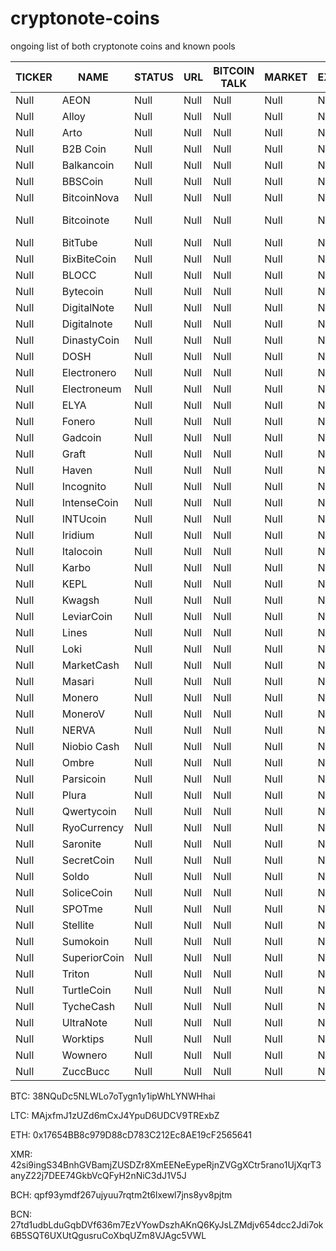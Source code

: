 # cryptonote-coins
ongoing list of both cryptonote coins and known pools

|  **TICKER** | **NAME** | **STATUS** | **URL** | **BITCOIN TALK** | **MARKET** | **EXCHANGE** | **WALLET** | **RAW BLOCK** | **ALGO** | **POOL A** | **POOL B** | **SCRIPT** | **WHITEPAPER** |
|  ------ | ------ | ------ | ------ | ------ | ------ | ------ | ------ | ------ | ------ | ------ | ------ | ------ | ------ |
|  Null | AEON | Null | Null | Null | Null | Null | Null | Null | Null | Null | Null | Null | Null |
|  Null | Alloy | Null | Null | Null | Null | Null | Null | Null | Null | Null | Null | Null | Null |
|  Null | Arto | Null | Null | Null | Null | Null | Null | Null | Null | Null | Null | Null | Null |
|  Null | B2B Coin | Null | Null | Null | Null | Null | Null | Null | Null | Null | Null | Null | Null |
|  Null | Balkancoin | Null | Null | Null | Null | Null | Null | Null | Null | Null | Null | Null | Null |
|  Null | BBSCoin | Null | Null | Null | Null | Null | Null | Null | Null | Null | Null | Null | Null |
|  Null | BitcoinNova | Null | Null | Null | Null | Null | Null | Null | Null | Null | Null | Null | Null |
|  Null | Bitcoinote | Null | Null | Null | Null | Null | https://github.com/Bitcoinote/Bitcoinote-GUI-Wallet/releases | Null | Null | Null | Null | Null | Null |
|  Null | BitTube | Null | Null | Null | Null | Null | Null | Null | Null | Null | Null | Null | Null |
|  Null | BixBiteCoin | Null | Null | Null | Null | Null | Null | Null | Null | Null | Null | Null | Null |
|  Null | BLOCC | Null | Null | Null | Null | Null | Null | Null | Null | Null | Null | Null | Null |
|  Null | Bytecoin | Null | Null | Null | Null | Null | Null | Null | Null | Null | Null | Null | Null |
|  Null | DigitalNote | Null | Null | Null | Null | Null | Null | Null | Null | Null | Null | Null | Null |
|  Null | Digitalnote | Null | Null | Null | Null | Null | Null | Null | Null | Null | Null | Null | Null |
|  Null | DinastyCoin | Null | Null | Null | Null | Null | Null | Null | Null | Null | Null | Null | Null |
|  Null | DOSH | Null | Null | Null | Null | Null | Null | Null | Null | Null | Null | Null | Null |
|  Null | Electronero | Null | Null | Null | Null | Null | Null | Null | Null | Null | Null | Null | Null |
|  Null | Electroneum | Null | Null | Null | Null | Null | Null | Null | Null | Null | Null | Null | Null |
|  Null | ELYA | Null | Null | Null | Null | Null | Null | Null | Null | Null | Null | Null | Null |
|  Null | Fonero | Null | Null | Null | Null | Null | Null | Null | Null | Null | Null | Null | Null |
|  Null | Gadcoin | Null | Null | Null | Null | Null | Null | Null | Null | Null | Null | Null | Null |
|  Null | Graft | Null | Null | Null | Null | Null | Null | Null | Null | Null | Null | Null | Null |
|  Null | Haven | Null | Null | Null | Null | Null | https://github.com/havenprotocol/haven/releases/ | Null | Null | Null | Null | Null | Null |
|  Null | Incognito | Null | Null | Null | Null | Null | Null | Null | Null | Null | Null | Null | Null |
|  Null | IntenseCoin | Null | Null | Null | Null | Null | Null | Null | Null | Null | Null | Null | Null |
|  Null | INTUcoin | Null | Null | Null | Null | Null | Null | Null | Null | Null | Null | Null | Null |
|  Null | Iridium | Null | Null | Null | Null | Null | Null | Null | Null | Null | Null | Null | Null |
|  Null | Italocoin | Null | Null | Null | Null | Null | Null | Null | Null | Null | Null | Null | Null |
|  Null | Karbo | Null | Null | Null | Null | Null | Null | Null | Null | Null | Null | Null | Null |
|  Null | KEPL | Null | Null | Null | Null | Null | Null | Null | Null | Null | Null | Null | Null |
|  Null | Kwagsh | Null | Null | Null | Null | Null | Null | Null | Null | Null | Null | Null | Null |
|  Null | LeviarCoin | Null | Null | Null | Null | Null | Null | Null | Null | Null | Null | Null | Null |
|  Null | Lines | Null | Null | Null | Null | Null | Null | Null | Null | Null | Null | Null | Null |
|  Null | Loki | Null | Null | Null | Null | Null | Null | Null | Null | Null | Null | Null | Null |
|  Null | MarketCash | Null | Null | Null | Null | Null | https://github.com/MarketCashME/marketcash | Null | Null | Null | Null | Null | Null |
|  Null | Masari | Null | Null | Null | Null | Null | Null | Null | Null | Null | Null | Null | Null |
|  Null | Monero | Null | Null | Null | Null | Null | Null | Null | Null | Null | Null | Null | Null |
|  Null | MoneroV | Null | Null | Null | Null | Null | Null | Null | Null | Null | Null | Null | Null |
|  Null | NERVA | Null | Null | Null | Null | Null | Null | Null | Null | Null | Null | Null | Null |
|  Null | Niobio Cash | Null | Null | Null | Null | Null | Null | Null | Null | Null | Null | Null | Null |
|  Null | Ombre | Null | Null | Null | Null | Null | Null | Null | Null | Null | Null | Null | Null |
|  Null | Parsicoin | Null | Null | Null | Null | Null | Null | Null | Null | Null | Null | Null | Null |
|  Null | Plura | Null | Null | Null | Null | Null | https://pluracoin.org/ | Null | Null | Null | Null | Null | Null |
|  Null | Qwertycoin | Null | Null | Null | Null | Null | https://qwertycoin.org/downloads | Null | Null | Null | Null | Null | Null |
|  Null | RyoCurrency | Null | Null | Null | Null | Null | Null | Null | Null | Null | Null | Null | Null |
|  Null | Saronite | Null | Null | Null | Null | Null | Null | Null | Null | Null | Null | Null | Null |
|  Null | SecretCoin | Null | Null | Null | Null | Null | Null | Null | Null | Null | Null | Null | Null |
|  Null | Soldo | Null | Null | Null | Null | Null | Null | Null | Null | Null | Null | Null | Null |
|  Null | SoliceCoin | Null | Null | Null | Null | Null | Null | Null | Null | Null | Null | Null | Null |
|  Null | SPOTme | Null | Null | Null | Null | Null | Null | Null | Null | Null | Null | Null | Null |
|  Null | Stellite | Null | Null | Null | Null | Null | Null | Null | Null | Null | Null | Null | Null |
|  Null | Sumokoin | Null | Null | Null | Null | Null | Null | Null | Null | Null | Null | Null | Null |
|  Null | SuperiorCoin | Null | Null | Null | Null | Null | Null | Null | Null | Null | Null | Null | Null |
|  Null | Triton | Null | Null | Null | Null | Null | Null | Null | Null | Null | Null | Null | Null |
|  Null | TurtleCoin | Null | Null | Null | Null | Null | Null | Null | Null | Null | Null | Null | Null |
|  Null | TycheCash | Null | Null | Null | Null | Null | Null | Null | Null | Null | Null | Null | Null |
|  Null | UltraNote | Null | Null | Null | Null | Null | Null | Null | Null | Null | Null | Null | Null |
|  Null | Worktips | Null | Null | Null | Null | Null | Null | Null | Null | Null | Null | Null | Null |
|  Null | Wownero | Null | Null | Null | Null | Null | Null | Null | Null | Null | Null | Null | Null |
|  Null | ZuccBucc | Null | Null | Null | Null | Null | Null | Null | Null | Null | Null | Null | Null |


BTC: 38NQuDc5NLWLo7oTygn1y1ipWhLYNWHhai

LTC: MAjxfmJ1zUZd6mCxJ4YpuD6UDCV9TRExbZ

ETH: 0x17654BB8c979D88cD783C212Ec8AE19cF2565641

XMR: 42si9ingS34BnhGVBamjZUSDZr8XmEENeEypeRjnZVGgXCtr5rano1UjXqrT3anyZ22j7DEE74GkbVcQFyH2nNiC3dJ1V5J

BCH: qpf93ymdf267ujyuu7rqtm2t6lxewl7jns8yv8pjtm

BCN: 27td1udbLduGqbDVf636m7EzVYowDszhAKnQ6KyJsLZMdjv654dcc2Jdi7ok6B5SQT6UXUtQgusruCoXbqUZm8VJAgc5VWL
